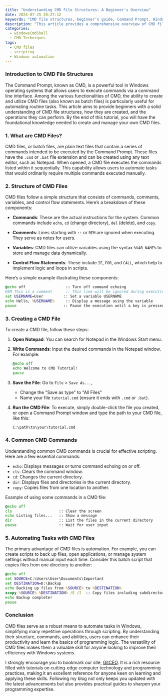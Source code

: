 ```yaml
---
title: "Understanding CMD File Structures: A Beginner's Overview"
date: 2024-07-25 20:27:12
keywords: "CMD file structures, beginner’s guide, Command Prompt, Windows CMD, batch files"
description: "This article provides a comprehensive overview of CMD file structures, targeting beginners who want to learn about batch files and their functionalities. It covers the basics of CMD files, their structure, commands used within them, and practical examples. By understanding how CMD files operate, users can automate various tasks in Windows, improving their productivity. The tutorial also includes step-by-step instructions on creating and executing CMD files, making it an essential resource for anyone looking to delve into Windows command prompt scripting. Learn how to harness the power of CMD files and streamline your workflow today."
categories:
  - windowsCmdShell
  - CMD Techniques
tags:
  - CMD files
  - scripting
  - Windows automation
---
```


### Introduction to CMD File Structures

The Command Prompt, known as CMD, is a powerful tool in Windows operating systems that allows users to execute commands via a command line interface. Among the various functionalities of CMD, the ability to create and utilize CMD files (also known as batch files) is particularly useful for automating routine tasks. This article aims to provide beginners with a solid understanding of CMD file structures, how they are created, and the operations they can perform. By the end of this tutorial, you will have the foundational knowledge needed to create and manage your own CMD files. 

<!-- more -->

### 1. What are CMD Files?

CMD files, or batch files, are plain text files that contain a series of commands intended to be executed by the Command Prompt. These files have the `.cmd` or `.bat` file extension and can be created using any text editor, such as Notepad. When opened, a CMD file executes the commands listed within it sequentially. This capability allows users to automate tasks that would ordinarily require multiple commands executed manually.

### 2. Structure of CMD Files

CMD files follow a simple structure that consists of commands, comments, variables, and control flow statements. Here’s a breakdown of these components:

- **Commands**: These are the actual instructions for the system. Common commands include `echo`, `cd` (change directory), `del` (delete), and `copy`.
  
- **Comments**: Lines starting with `::` or `REM` are ignored when executing. They serve as notes for users.
  
- **Variables**: CMD files can utilize variables using the syntax `%VAR_NAME%` to store and manage data dynamically.
  
- **Control Flow Statements**: These include `IF`, `FOR`, and `CALL`, which help to implement logic and loops in scripts.

Here’s a simple example illustrating these components:

```cmd
@echo off                  :: Turn off command echoing
REM This is a comment      :: This line will be ignored during execution
set USERNAME=User         :: Set a variable USERNAME
echo Hello, %USERNAME%     :: Display a message using the variable
pause                     :: Pause the execution until a key is pressed
```

### 3. Creating a CMD File

To create a CMD file, follow these steps:

1. **Open Notepad**: You can search for Notepad in the Windows Start menu.

2. **Write Commands**: Input the desired commands in the Notepad window. For example:

   ```cmd
   @echo off
   echo Welcome to CMD Tutorial!
   pause
   ```

3. **Save the File**: Go to `File` > `Save As...`,
   - Change the "Save as type" to "All Files"
   - Name your file `tutorial.cmd` (ensure it ends with `.cmd` or `.bat`).

4. **Run the CMD File**: To execute, simply double-click the file you created, or open a Command Prompt window and type the path to your CMD file, like this:

   ```cmd
   C:\path\to\your\tutorial.cmd
   ```

### 4. Common CMD Commands

Understanding common CMD commands is crucial for effective scripting. Here are a few essential commands:

- `echo`: Displays messages or turns command echoing on or off.
- `cls`: Clears the command window.
- `cd`: Changes the current directory.
- `dir`: Displays files and directories in the current directory.
- `copy`: Copies files from one location to another.
  
Example of using some commands in a CMD file:

```cmd
@echo off
cls                     :: Clear the screen
echo Listing files...   :: Show a message
dir                     :: List the files in the current directory
pause                   :: Wait for user input
```

### 5. Automating Tasks with CMD Files

The primary advantage of CMD files is automation. For example, you can create scripts to back up files, open applications, or manage system settings without manual input each time. Consider this batch script that copies files from one directory to another:

```cmd
@echo off
set SOURCE=C:\Users\User\Documents\Important
set DESTINATION=D:\Backup
echo Backing up files from %SOURCE% to %DESTINATION%
xcopy %SOURCE% %DESTINATION% /E /I  :: Copy files including subdirectories
echo Backup complete!
pause
```

### Conclusion

CMD files serve as a robust means to automate tasks in Windows, simplifying many repetitive operations through scripting. By understanding their structure, commands, and abilities, users can enhance their productivity and learn the basics of programming logic. The versatility of CMD files makes them a valuable skill for anyone looking to improve their efficiency with Windows systems.

I strongly encourage you to bookmark our site, [GitCEO](https://gitceo.com). It is a rich resource filled with tutorials on cutting-edge computer technology and programming practices, making it an excellent reference for anyone keen on learning and applying these skills. Following my blog not only keeps you updated with the latest advancements but also provides practical guides to sharpen your programming expertise.
